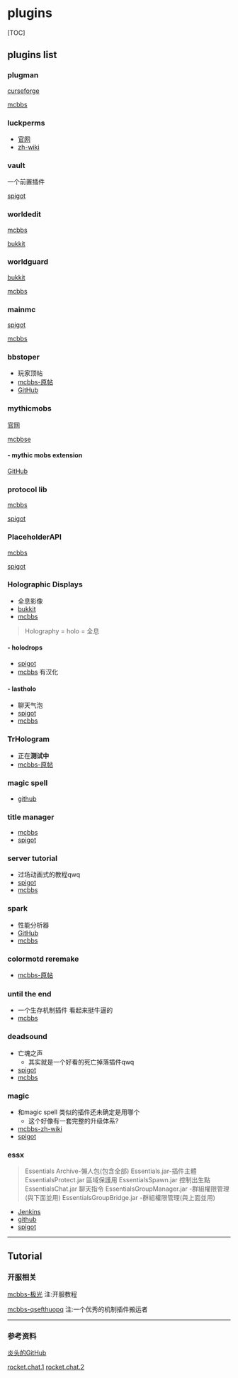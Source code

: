 # plugins


  [TOC]

##  plugins list
### plugman
[curseforge](https://www.curseforge.com/minecraft/bukkit-plugins/plugman)

[mcbbs](https://www.mcbbs.net/thread-954532-1-1.html)

### luckperms

  - [官网](https://luckperms.net/) 
  - [zh-wiki](https://pluginscdtribe.github.io/wiki/luckperms/Setup.html)


  
### vault

一个前置插件

[spigot](https://www.spigotmc.org/resources/vault.34315)

### worldedit

[mcbbs](https://www.mcbbs.net/thread-68815-1-1.html)

[bukkit](https://dev.bukkit.org/projects/worldedit)

### worldguard

[bukkit](https://dev.bukkit.org/bukkit-plugins/worldguard/)

[mcbbs](https://www.mcbbs.net/thread-461468-1-1.html)

### mainmc

[spigot](https://www.spigotmc.org/resources/mainmc-reloaded-plugin-alternative-to-essentials-api-integration.55455/)

[mcbbs](https://www.mcbbs.net/thread-844091-1-1.html)

### bbstoper
  - 玩家顶帖
  - [mcbbs-原帖](https://www.mcbbs.net/thread-789082-1-1.html)
  - [GitHub](https://github.com/R-Josef/BBSToper)


### mythicmobs

[官网](https://www.mythicmobs.net/index.php)

[mcbbse](https://www.mcbbs.net/thread-877506-1-1.html)

#### - mythic mobs extension

[GitHub](https://github.com/BerndiVader/MythicMobsExtension)

### protocol lib

[mcbbs](https://www.mcbbs.net/thread-922525-1-1.html)

[spigot](https://www.spigotmc.org/resources/protocollib.1997/)

### PlaceholderAPI

[mcbbs](https://www.mcbbs.net/thread-605325-1-1.html)

[spigot](https://www.spigotmc.org/resources/placeholderapi.6245/)


### Holographic Displays
  - 全息影像 
  - [bukkit](https://dev.bukkit.org/projects/holographic-displays)
  - [mcbbs](https://www.mcbbs.net/thread-377628-1-1.html)
> Holography = holo = 全息

#### - holodrops
  - [spigot](https://www.spigotmc.org/resources/holodrops.46420/)
  - [mcbbs](https://www.mcbbs.net/thread-868183-1-1.html) 有汉化


#### - lastholo 
  - 聊天气泡
  - [spigot](https://www.spigotmc.org/resources/51676/)
  - [mcbbs](https://www.mcbbs.net/thread-802445-1-1.html)

### TrHologram 
  - 正在**测试中**
  - [mcbbs-原帖](https://www.mcbbs.net/thread-923397-1-1.html)


### magic spell
  - [github](https://github.com/TheComputerGeek2/MagicSpells)


### title manager
  - [mcbbs](https://www.mcbbs.net/thread-810394-1-1.html)
  - [spigot](https://www.spigotmc.org/resources/titlemanager.1049/)


### server tutorial
  - 过场动画式的教程qwq
  - [spigot](https://www.spigotmc.org/resources/server-tutorial-plus.37741/)
  - [mcbbs](https://www.mcbbs.net/thread-797597-1-1.html)


### spark
  - 性能分析器
  - [GitHub](https://github.com/lucko/spark)
  - [mcbbs](https://www.mcbbs.net/thread-823209-1-1.html)


### colormotd reremake 
  - [mcbbs-原帖](https://www.mcbbs.net/thread-866686-1-1.html)

### until the end
  - 一个生存机制插件 看起来挺牛逼的
  - [mcbbs]()


### deadsound
  - 亡魂之声 
    - 其实就是一个好看的死亡掉落插件qwq
  - [spigot](https://www.spigotmc.org/resources/dead-souls.69409/)
  - [mcbbs](https://www.mcbbs.net/thread-915830-1-1.html)


### magic 
  - 和magic spell 类似的插件还未确定是用哪个
    - 这个好像有一套完整的升级体系?
  - [mcbbs-zh-wiki](https://www.mcbbs.net/thread-942114-1-1.html)
  - [spigot](https://www.spigotmc.org/resources/magic.1056/)


###  essx
>Essentials Archive-懶人包(包含全部)
>Essentials.jar-插件主體
>EssentialsProtect.jar 區域保護用
>EssentialsSpawn.jar 控制出生點
>EssentialsChat.jar 聊天指令
>EssentialsGroupManager.jar -群組權限管理(與下面並用)
>EssentialsGroupBridge.jar  -群組權限管理(與上面並用)


  - [Jenkins](https://ci.ender.zone/job/EssentialsX/)
  - [github](https://github.com/EssentialsX/Essentials)
  - [spigot](https://www.spigotmc.org/resources/essentialsx.9089/)
---
##     Tutorial

###  开服相关

[mcbbs-极光](https://www.mcbbs.net/thread-916822-1-1.html) 注:开服教程

[mcbbs-qsefthuopq](https://www.mcbbs.net/?579717) 注:一个优秀的机制插件搬运者

---

### 参考资料

[炎头的GitHub](https://github.com/mhtvsSFrpHdE/WaterBottle-MinecraftServer-Spec)

[rocket.chat.1](https://www.jianshu.com/p/8e39fc3c7763)
[rocket.chat.2](https://www.moerats.com/archives/530/)